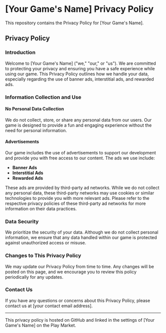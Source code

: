 # [Your Game's Name] Privacy Policy

This repository contains the Privacy Policy for [Your Game's Name].

## Privacy Policy

### Introduction

Welcome to [Your Game's Name] ("we," "our," or "us"). We are committed to protecting your privacy and ensuring you have a safe experience while using our game. This Privacy Policy outlines how we handle your data, especially regarding the use of banner ads, interstitial ads, and rewarded ads.

### Information Collection and Use

#### No Personal Data Collection

We do not collect, store, or share any personal data from our users. Our game is designed to provide a fun and engaging experience without the need for personal information.

#### Advertisements

Our game includes the use of advertisements to support our development and provide you with free access to our content. The ads we use include:

- **Banner Ads**
- **Interstitial Ads**
- **Rewarded Ads**

These ads are provided by third-party ad networks. While we do not collect any personal data, these third-party networks may use cookies or similar technologies to provide you with more relevant ads. Please refer to the respective privacy policies of these third-party ad networks for more information on their data practices.

### Data Security

We prioritize the security of your data. Although we do not collect personal information, we ensure that any data handled within our game is protected against unauthorized access or misuse.

### Changes to This Privacy Policy

We may update our Privacy Policy from time to time. Any changes will be posted on this page, and we encourage you to review this policy periodically for any updates.

### Contact Us

If you have any questions or concerns about this Privacy Policy, please contact us at [your contact email address].

---

This privacy policy is hosted on GitHub and linked in the settings of [Your Game's Name] on the Play Market.
